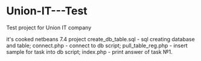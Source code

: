 # Union-IT---Test
Test project for Union IT company

it's cooked netbeans 7.4 project
create_db_table.sql - sql creating database and table;
connect.php - connect to db script;
pull_table_reg.php - insert sample for task into db script;
index.php - print answer of task №1.

